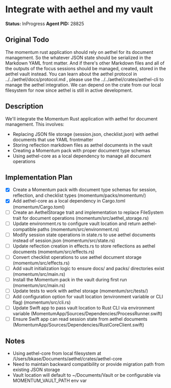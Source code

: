 # Integrate with aethel and my vault

**Status:** InProgress
**Agent PID:** 28825

## Original Todo

The momentum rust application should rely on aethel for its document management. So the whatever JSON state should be serialized in the Markdown YAML front matter. And if there's other Markdown files and all of the outputs of the focus sessions should be managed, created, stored in the aethel vault instead. You can learn about the aethel protocol in ../../aethel/docs/protocol.md , please use the ../../aethel/crates/aethel-cli to manage the aethel integration. We can depend on the crate from our local filesystem for now since aethel is still in active development.

## Description

We'll integrate the Momentum Rust application with aethel for document management. This involves:
- Replacing JSON file storage (session.json, checklist.json) with aethel documents that use YAML frontmatter
- Storing reflection markdown files as aethel documents in the vault
- Creating a Momentum pack with proper document type schemas
- Using aethel-core as a local dependency to manage all document operations

## Implementation Plan

- [x] Create a Momentum pack with document type schemas for session, reflection, and checklist types (momentum/packs/momentum/)
- [x] Add aethel-core as a local dependency in Cargo.toml (momentum/Cargo.toml)
- [ ] Create an AethelStorage trait and implementation to replace FileSystem trait for document operations (momentum/src/aethel_storage.rs)
- [ ] Update environment.rs to configure vault location and return aethel-compatible paths (momentum/src/environment.rs)
- [ ] Modify session state operations in state.rs to use aethel documents instead of session.json (momentum/src/state.rs)
- [ ] Update reflection creation in effects.rs to store reflections as aethel documents (momentum/src/effects.rs)
- [ ] Convert checklist operations to use aethel document storage (momentum/src/effects.rs)
- [ ] Add vault initialization logic to ensure docs/ and packs/ directories exist (momentum/src/main.rs)
- [ ] Install the Momentum pack in the vault during first run (momentum/src/main.rs)
- [ ] Update tests to work with aethel storage (momentum/src/tests/)
- [ ] Add configuration option for vault location (environment variable or CLI flag) (momentum/src/cli.rs)
- [ ] Update Swift app to pass vault location to Rust CLI via environment variable (MomentumApp/Sources/Dependencies/ProcessRunner.swift)
- [ ] Ensure Swift app can read session state from aethel documents (MomentumApp/Sources/Dependencies/RustCoreClient.swift)

## Notes

- Using aethel-core from local filesystem at /Users/bkase/Documents/aethel/crates/aethel-core
- Need to maintain backward compatibility or provide migration path from existing JSON storage
- Vault location will default to ~/Documents/Vault or be configurable via MOMENTUM_VAULT_PATH env var